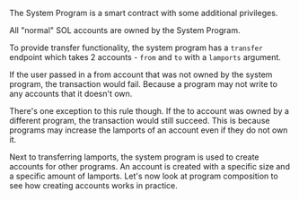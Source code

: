 The System Program is a smart contract with some additional privileges.

All "normal" SOL accounts are owned by the System Program.

To provide transfer functionality, the system program has a `transfer` endpoint which takes 2 accounts - `from` and `to` with a `lamports` argument.

If the user passed in a from account that was not owned by the system program, the transaction would fail. Because a program may not write to any accounts that it doesn't own.

There's one exception to this rule though. If the to account was owned by a different program, the transaction would still succeed. This is because programs may increase the lamports of an account even if they do not own it.

Next to transferring lamports, the system program is used to create accounts for other programs. An account is created with a specific size and a specific amount of lamports. Let's now look at program composition to see how creating accounts works in practice.
